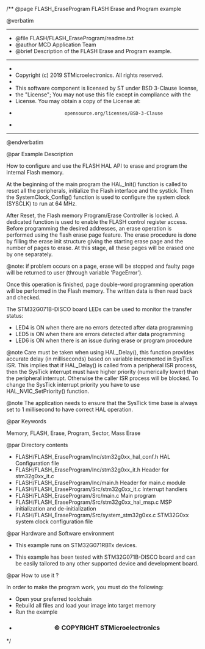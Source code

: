 /**
  @page FLASH_EraseProgram FLASH Erase and Program example
  
  @verbatim
  ******************************************************************************
  * @file    FLASH/FLASH_EraseProgram/readme.txt
  * @author  MCD Application Team
  * @brief   Description of the FLASH Erase and Program example.
  ******************************************************************************
  *
  * Copyright (c) 2019 STMicroelectronics. All rights reserved.
  *
  * This software component is licensed by ST under BSD 3-Clause license,
  * the "License"; You may not use this file except in compliance with the
  * License. You may obtain a copy of the License at:
  *                       opensource.org/licenses/BSD-3-Clause
  *
  ******************************************************************************
  @endverbatim

@par Example Description 

How to configure and use the FLASH HAL API to erase and program the internal
Flash memory.

At the beginning of the main program the HAL_Init() function is called to reset 
all the peripherals, initialize the Flash interface and the systick.
Then the SystemClock_Config() function is used to configure the system clock (SYSCLK) 
to run at 64 MHz. 

After Reset, the Flash memory Program/Erase Controller is locked. A dedicated function
is used to enable the FLASH control register access.
Before programming the desired addresses, an erase operation is performed using 
the flash erase page feature. The erase procedure is done by filling the erase init 
structure giving the starting erase page and the number of pages to erase.
At this stage, all these pages will be erased one by one separately.

@note: if problem occurs on a page, erase will be stopped and faulty page will 
be returned to user (through variable 'PageError').

Once this operation is finished, page double-word programming operation will be performed 
in the Flash memory. The written data is then read back and checked.

The STM32G071B-DISCO board LEDs can be used to monitor the transfer status:
 - LED4 is ON when there are no errors detected after data programming 
 - LED5 is ON when there are errors detected after data programming 
 - LED6 is ON when there is an issue during erase or program procedure

@note Care must be taken when using HAL_Delay(), this function provides accurate delay (in milliseconds)
      based on variable incremented in SysTick ISR. This implies that if HAL_Delay() is called from
      a peripheral ISR process, then the SysTick interrupt must have higher priority (numerically lower)
      than the peripheral interrupt. Otherwise the caller ISR process will be blocked.
      To change the SysTick interrupt priority you have to use HAL_NVIC_SetPriority() function.
      
@note The application needs to ensure that the SysTick time base is always set to 1 millisecond
      to have correct HAL operation.

@par Keywords

Memory, FLASH, Erase, Program, Sector, Mass Erase

@par Directory contents 

  - FLASH/FLASH_EraseProgram/Inc/stm32g0xx_hal_conf.h        HAL Configuration file  
  - FLASH/FLASH_EraseProgram/Inc/stm32g0xx_it.h              Header for stm32g0xx_it.c
  - FLASH/FLASH_EraseProgram/Inc/main.h                      Header for main.c module 
  - FLASH/FLASH_EraseProgram/Src/stm32g0xx_it.c              Interrupt handlers
  - FLASH/FLASH_EraseProgram/Src/main.c                      Main program
  - FLASH/FLASH_EraseProgram/Src/stm32g0xx_hal_msp.c         MSP initialization and de-initialization
  - FLASH/FLASH_EraseProgram/Src/system_stm32g0xx.c          STM32G0xx system clock configuration file

@par Hardware and Software environment

  - This example runs on STM32G071RBTx devices.
    
  - This example has been tested with STM32G071B-DISCO board and can be
    easily tailored to any other supported device and development board.
      
@par How to use it ? 

In order to make the program work, you must do the following:
 - Open your preferred toolchain 
 - Rebuild all files and load your image into target memory
 - Run the example


 * <h3><center>&copy; COPYRIGHT STMicroelectronics</center></h3>
 */
